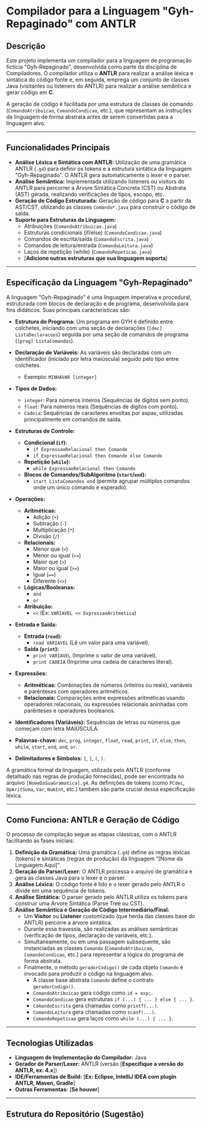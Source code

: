 # Compilador para a Linguagem "Gyh-Repaginado" com ANTLR

## Descrição

Este projeto implementa um compilador para a linguagem de programação fictícia "Gyh-Repaginado", desenvolvida como parte da disciplina de Compiladores. O compilador utiliza o **ANTLR** para realizar a análise léxica e sintática do código fonte e, em seguida, emprega um conjunto de classes Java (visitantes ou listeners do ANTLR) para realizar a análise semântica e gerar código em **C**.

A geração de código é facilitada por uma estrutura de classes de comando (`ComandoAtribuicao`, `ComandoCondicao`, etc.), que representam as instruções da linguagem de forma abstrata antes de serem convertidas para a linguagem alvo.

---

## Funcionalidades Principais

* **Análise Léxica e Sintática com ANTLR:** Utilização de uma gramática ANTLR (`.g4`) para definir os tokens e a estrutura sintática da linguagem "Gyh-Repaginado". O ANTLR gera automaticamente o lexer e o parser.
* **Análise Semântica:** Implementada utilizando listeners ou visitors do ANTLR para percorrer a Árvore Sintática Concreta (CST) ou Abstrata (AST) gerada, realizando verificações de tipos, escopo, etc.
* **Geração de Código Estruturada:** Geração de código para **C** a partir da AST/CST, utilizando as classes `Comando*.java` para construir o código de saída.
* **Suporte para Estruturas da Linguagem:**
    * Atribuições (`ComandoAtribuicao.java`)
    * Estruturas condicionais (if/else) (`ComandoCondicao.java`)
    * Comandos de escrita/saída (`ComandoEscrita.java`)
    * Comandos de leitura/entrada (`ComandoLeitura.java`)
    * Laços de repetição (while) (`ComandoRepeticao.java`)
    * [**Adicione outras estruturas que sua linguagem suporta**]

---

## Especificação da Linguagem "Gyh-Repaginado"

A linguagem "Gyh-Repaginado" é uma linguagem imperativa e procedural, estruturada com blocos de declaração e de programa, desenvolvida para fins didáticos. Suas principais características são:

* **Estrutura do Programa:** Um programa em GYH é definido entre colchetes, iniciando com uma seção de declarações (`[dec] ListaDeclaracoes`) seguida por uma seção de comandos de programa (`[prog] ListaComandos`).

* **Declaração de Variáveis:** As variáveis são declaradas com um identificador (iniciado por letra maiúscula) seguido pelo tipo entre colchetes.
    * Exemplo: `MINHAVAR [integer]`

* **Tipos de Dados:**
    * `integer`: Para números inteiros (Sequências de dígitos sem ponto).
    * `float`: Para números reais (Sequências de dígitos com ponto).
    * `Cadeia`: Sequências de caracteres envoltas por aspas, utilizadas principalmente em comandos de saída.

* **Estruturas de Controle:**
    * **Condicional (`if`):**
        * `if ExpressaoRelacional then Comando`
        * `if ExpressaoRelacional then Comando else Comando`
    * **Repetição (`while`):**
        * `while ExpressaoRelacional then Comando`
    * **Blocos de Comandos/SubAlgoritmo (`start`/`end`):**
        * `start ListaComandos end` (permite agrupar múltiplos comandos onde um único comando é esperado).

* **Operações:**
    * **Aritméticas:**
        * Adição (`+`)
        * Subtração (`-`)
        * Multiplicação (`*`)
        * Divisão (`/`)
    * **Relacionais:**
        * Menor que (`<`)
        * Menor ou igual (`<=`)
        * Maior que (`>`)
        * Maior ou igual (`>=`)
        * Igual (`==`)
        * Diferente (`<>`)
    * **Lógicas/Booleanas:**
        * `and`
        * `or`
    * **Atribuição:**
        * `<<` (Ex: `VARIAVEL << ExpressaoAritmetica`)

* **Entrada e Saída:**
    * **Entrada (`read`):**
        * `read VARIAVEL` (Lê um valor para uma variável).
    * **Saída (`print`):**
        * `print VARIAVEL` (Imprime o valor de uma variável).
        * `print CADEIA` (Imprime uma cadeia de caracteres literal).

* **Expressões:**
    * **Aritméticas:** Combinações de números (inteiros ou reais), variáveis e parênteses com operadores aritméticos.
    * **Relacionais:** Comparações entre expressões aritméticas usando operadores relacionais, ou expressões relacionais aninhadas com parênteses e operadores booleanos.

* **Identificadores (Variáveis):** Sequências de letras ou números que começam com letra MAIÚSCULA.

* **Palavras-chave:** `dec`, `prog`, `integer`, `float`, `read`, `print`, `if`, `else`, `then`, `while`, `start`, `end`, `and`, `or`.

* **Delimitadores e Símbolos:** `[`, `]`, `(`, `)`.

A gramática formal da linguagem, utilizada pelo ANTLR (conforme detalhado nas regras de produção fornecidas), pode ser encontrada no arquivo `[NomeDaSuaGramatica].g4`. As definições de tokens (como `PCdec`, `OpAritSoma`, `Var`, `NumInt`, etc.) também são parte crucial dessa especificação léxica.

---

## Como Funciona: ANTLR e Geração de Código

O processo de compilação segue as etapas clássicas, com o ANTLR facilitando as fases iniciais:

1.  **Definição da Gramática:** Uma gramática (`.g4`) define as regras léxicas (tokens) e sintáticas (regras de produção) da linguagem "[Nome da Linguagem Aqui]".
2.  **Geração do Parser/Lexer:** O ANTLR processa o arquivo de gramática e gera as classes Java para o lexer e o parser.
3.  **Análise Léxica:** O código fonte é lido e o lexer gerado pelo ANTLR o divide em uma sequência de tokens.
4.  **Análise Sintática:** O parser gerado pelo ANTLR utiliza os tokens para construir uma Árvore Sintática (Parse Tree ou CST).
5.  **Análise Semântica e Geração de Código Intermediário/Final:**
    * Um **Visitor** ou **Listener** customizado (que herda das classes base do ANTLR) percorre a árvore sintática.
    * Durante essa travessia, são realizadas as análises semânticas (verificação de tipos, declaração de variáveis, etc.).
    * Simultaneamente, ou em uma passagem subsequente, são instanciadas as classes `Comando` (`ComandoAtribuicao`, `ComandoCondicao`, etc.) para representar a lógica do programa de forma abstrata.
    * Finalmente, o método `geradorCodigo()` de cada objeto `Comando` é invocado para produzir o código na linguagem alvo.
        * A classe base abstrata `Comando` define o contrato `geradorCodigo()`.
        * `ComandoAtribuicao` gera código como `id = exp;`.
        * `ComandoCondicao` gera estruturas `if (...) { ... } else { ... }`.
        * `ComandoEscrita` gera chamadas como `printf(...)`.
        * `ComandoLeitura` gera chamadas como `scanf(...)`.
        * `ComandoRepeticao` gera laços como `while (...) { ... }`.

---

## Tecnologias Utilizadas

* **Linguagem de Implementação do Compilador:** Java
* **Gerador de Parser/Lexer:** ANTLR (versão [**Especifique a versão do ANTLR, ex: 4.x**])
* **IDE/Ferramentas de Build:** [**Ex: Eclipse, IntelliJ IDEA com plugin ANTLR, Maven, Gradle**]
* **Outras Ferramentas:** [**Se houver**]

---

## Estrutura do Repositório (Sugestão)
